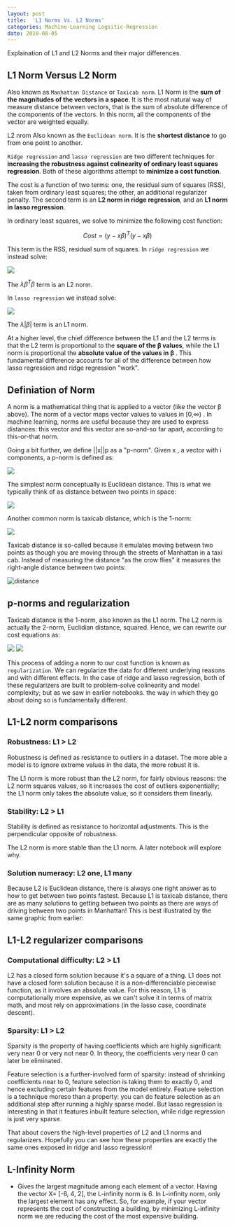 ```yaml
---
layout: post
title:  'L1 Norms Vs. L2 Norms'
categories: Machine-Learning Logsitic-Regression
date: 2019-08-05
---
```


Explaination of L1 and L2 Norms and their major differences.

## L1 Norm Versus L2 Norm

Also known as `Manhattan Distance` or `Taxicab norm`. L1 Norm is the **sum of the magnitudes of the vectors in a space**. It is the most natural way of measure distance between vectors, that is the sum of absolute difference of the components of the vectors. In this norm, all the components of the vector are weighted equally.

L2 nrom Also known as the `Euclidean norm`. It is the **shortest distance** to go from one point to another.

`Ridge regression` and `lasso regression` are two different techniques for **increasing the robustness against colinearity of ordinary least squares regression**. Both of these algorithms attempt to **minimize a cost function**.

The cost is a function of two terms: one, the residual sum of squares (RSS), taken from ordinary least squares; the other, an additional regularizer penalty. The second term is an **L2 norm in ridge regression**, and an **L1 norm in lasso regression**.

In ordinary least squares, we solve to minimize the following cost function:

$$Cost = (y-x\beta)^T(y-x\beta)$$

This term is the RSS, residual sum of squares. In `ridge regression` we instead solve:

<!-- $$Cost = (y-x\beta)^T(y-x\beta)+\lambda\beta^T\beta$$ -->
<img src= "https://latex.codecogs.com/gif.latex?$$Cost&space;=&space;(y-x\beta)^T(y-x\beta)&plus;\lambda\beta^T\beta$$">

The $\lambda\beta^T\beta$ term is an L2 norm.

In `lasso regression` we instead solve:

<!-- $$Cost = (y-x\beta)^T(y-x\beta)+\lambda |\beta|$$ -->
<img src="https://latex.codecogs.com/gif.latex?$$Cost&space;=&space;(y-x\beta)^T(y-x\beta)&plus;\lambda&space;|\beta|$$">

The $\lambda {|\beta|}$  term is an L1 norm.

At a higher level, the chief difference between the L1 and the L2 terms is that the L2 term is proportional to the **square of the  β values**, while the L1 norm is proportional the **absolute value of the values in  β** . This fundamental difference accounts for all of the difference between how lasso regression and ridge regression "work".

## Definiation of Norm

A norm is a mathematical thing that is applied to a vector (like the vector  β  above). The norm of a vector maps vector values to values in  [0,∞) . In machine learning, norms are useful because they are used to express distances: this vector and this vector are so-and-so far apart, according to this-or-that norm.

Going a bit further, we define  ||x||p  as a "p-norm". Given  x , a vector with  i  components, a p-norm is defined as:

<!-- $$||x||_p=(∑_i|x_i|^p)^{1/p} $$ -->
<img src="https://latex.codecogs.com/gif.latex?$$||x||_p=(∑_i|x_i|^p)^{1/p}&space;$$">

The simplest norm conceptually is Euclidean distance. This is what we typically think of as distance between two points in space:

<!-- $$||x||_2=\sqrt{∑_ix^2_i}=\sqrt{x_1^2+x_2^2+...+x_i^2}$$ -->
<img src="https://latex.codecogs.com/gif.latex?$$||x||_2=\sqrt{∑_ix^2_i}=\sqrt{x_1^2&plus;x_2^2&plus;...&plus;x_i^2}$$">

Another common norm is taxicab distance, which is the 1-norm:

<!-- $$||x||_1=∑_i|x_i|=|x_1|+|x_2|+…+|x_i|$$ -->
<img src="https://latex.codecogs.com/gif.latex?$$||x||_1=∑_i|x_i|=|x_1|&plus;|x_2|&plus;…&plus;|x_i|$$">

Taxicab distance is so-called because it emulates moving between two points as though you are moving through the streets of Manhattan in a taxi cab. Instead of measuring the distance "as the crow flies" it measures the right-angle distance between two points:

![distance](https://upload.wikimedia.org/wikipedia/commons/0/08/Manhattan_distance.svg)

## p-norms and regularization

Taxicab distance is the 1-norm, also known as the L1 norm. The L2 norm is actually the 2-norm, Euclidian distance, squared. Hence, we can rewrite our cost equations as:

<!-- $$Ridge Cost = (y-x\beta)^T(y-x\beta)+||\beta||_2^2$$ -->
<img src="https://latex.codecogs.com/gif.latex?Ridge&space;Cost&space;=&space;(y-x\beta)^T(y-x\beta)&plus;||\beta||_2^2">

<!-- $$Lasso Cost = (y-x\beta)^T(y-x\beta)+||\beta||_1$$ -->
<img src="https://latex.codecogs.com/gif.latex?$$Lasso&space;Cost&space;=&space;(y-x\beta)^T(y-x\beta)&plus;||\beta||_1$$">


This process of adding a norm to our cost function is known as `regularization`. We can regularize the data for different underlying reasons and with different effects. In the case of ridge and lasso regression, both of these regularizers are built to problem-solve colinearity and model complexity; but as we saw in earlier notebooks. the way in which they go about doing so is fundamentally different.

## L1-L2 norm comparisons

### Robustness: L1 > L2

Robustness is defined as resistance to outliers in a dataset. The more able a model is to ignore extreme values in the data, the more robust it is.

The L1 norm is more robust than the L2 norm, for fairly obvious reasons: the L2 norm squares values, so it increases the cost of outliers exponentially; the L1 norm only takes the absolute value, so it considers them linearly.

### Stability: L2 > L1

Stability is defined as resistance to horizontal adjustments. This is the perpendicular opposite of robustness.

The L2 norm is more stable than the L1 norm. A later notebook will explore why.

### Solution numeracy: L2 one, L1 many

Because L2 is Euclidean distance, there is always one right answer as to how to get between two points fastest. Because L1 is taxicab distance, there are as many solutions to getting between two points as there are ways of driving between two points in Manhattan! This is best illustrated by the same graphic from earlier:

## L1-L2 regularizer comparisons

### Computational difficulty: L2 > L1

L2 has a closed form solution because it's a square of a thing. L1 does not have a closed form solution because it is a non-differenciable piecewise function, as it involves an absolute value. For this reason, L1 is computationally more expensive, as we can't solve it in terms of matrix math, and most rely on approximations (in the lasso case, coordinate descent).

### Sparsity: L1 > L2

Sparsity is the property of having coefficients which are highly significant: very near 0 or very not near 0. In theory, the coefficients very near 0 can later be eliminated.

Feature selection is a further-involved form of sparsity: instead of shrinking coefficients near to 0, feature selection is taking them to exactly 0, and hence excluding certain features from the model entirely. Feature selection is a technique moreso than a property: you can do feature selection as an additional step after running a highly sparse model. But lasso regression is interesting in that it features inbuilt feature selection, while ridge regression is just very sparse.

That about covers the high-level properties of L2 and L1 norms and regularizers. Hopefully you can see how these properties are exactly the same ones exposed in ridge and lasso regression!

## L-Infinity Norm

- Gives the largest magnitude among each element of a vector.
Having the vector X= [-6, 4, 2], the L-infinity norm is 6.
In L-infinity norm, only the largest element has any effect. So, for example, if your vector represents the cost of constructing a building, by minimizing L-infinity norm we are reducing the cost of the most expensive building.
